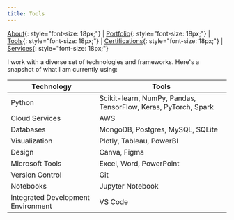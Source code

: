 ```yaml
---
title: Tools
---
```


[About](/about.md){: style="font-size: 18px;"} | [Portfolio](/portfolio.md){: style="font-size: 18px;"} | [Tools](/tools.md){: style="font-size: 18px;"} | [Certifications](/certifications.md){: style="font-size: 18px;"} | [Services](/services.md){: style="font-size: 18px;"} 

I work with a diverse set of technologies and frameworks. Here's a snapshot of what I am currently using:

| Technology | Tools |
| --- | --- |
| Python | Scikit-learn, NumPy, Pandas, TensorFlow, Keras, PyTorch, Spark |
| Cloud Services | AWS |
| Databases | MongoDB, Postgres, MySQL, SQLite |
| Visualization | Plotly, Tableau, PowerBI |
| Design | Canva, Figma |
| Microsoft Tools | Excel, Word, PowerPoint |
| Version Control | Git |
| Notebooks | Jupyter Notebook |
| Integrated Development Environment | VS Code |
